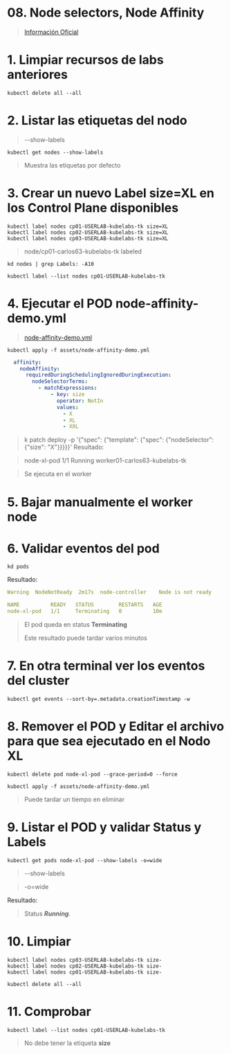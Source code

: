 # 08. Node selectors, Node Affinity <!-- omit in TOC -->

> [Información Oficial](https://kubernetes.io/docs/concepts/scheduling-eviction/assign-pod-node/)

# 1. Limpiar recursos de labs anteriores
```vim
kubectl delete all --all
```
# 2. Listar las etiquetas del nodo
> --show-labels
```vim
kubectl get nodes --show-labels
```

> Muestra las etiquetas por defecto

# 3. Crear un nuevo Label size=XL en los Control Plane disponibles
```vim
kubectl label nodes cp01-USERLAB-kubelabs-tk size=XL
kubectl label nodes cp02-USERLAB-kubelabs-tk size=XL
kubectl label nodes cp03-USERLAB-kubelabs-tk size=XL
```
> node/cp01-carlos63-kubelabs-tk labeled

```vim
kd nodes | grep Labels: -A10

kubectl label --list nodes cp01-USERLAB-kubelabs-tk
```

# 4. Ejecutar el POD node-affinity-demo.yml
> [node-affinity-demo.yml](/assets/node-affinity-demo.yml)

```vim
kubectl apply -f assets/node-affinity-demo.yml
```
```yml
  affinity:
    nodeAffinity:
      requiredDuringSchedulingIgnoredDuringExecution:
        nodeSelectorTerms:
          - matchExpressions:
              - key: size
                operator: NotIn
                values:
                  - X
                  - XL
                  - XXL
```
>  k patch deploy <DEPLOYMENT-NAME> -p '{"spec": {"template": {"spec": {"nodeSelector": {"size": "X"}}}}}'
Resultado:

> node-xl-pod   1/1     Running   worker01-carlos63-kubelabs-tk

> Se ejecuta en el worker


# 5. Bajar manualmente el worker node
# 6. Validar eventos del pod
```vim
kd pods
```
Resultado:
```yaml
Warning  NodeNotReady  2m17s  node-controller    Node is not ready
```

```yaml
NAME          READY   STATUS        RESTARTS   AGE
node-xl-pod   1/1     Terminating   0          10m
```
> El pod queda en status **Terminating**
>
> Este resultado puede tardar varios minutos

# 7. En otra terminal ver los eventos del cluster
```vim
kubectl get events --sort-by=.metadata.creationTimestamp -w
```


# 8. Remover el POD y Editar el archivo para que sea ejecutado en el Nodo XL
```vim
kubectl delete pod node-xl-pod --grace-period=0 --force

kubectl apply -f assets/node-affinity-demo.yml
```
> Puede tardar un tiempo en eliminar

# 9. Listar el POD y validar Status y Labels

```vim
kubectl get pods node-xl-pod --show-labels -o=wide
```
> --show-labels

> -o=wide
>
Resultado:
> Status ***Running***.

# 10. Limpiar
```vim
kubectl label nodes cp03-USERLAB-kubelabs-tk size-
kubectl label nodes cp02-USERLAB-kubelabs-tk size-
kubectl label nodes cp01-USERLAB-kubelabs-tk size-

kubectl delete all --all
```

# 11. Comprobar
```vim
kubectl label --list nodes cp01-USERLAB-kubelabs-tk
```

> No debe tener la etiqueta **size**


